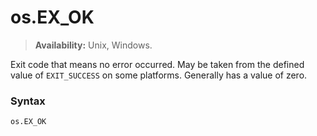 # os.EX_OK

> **Availability:** Unix, Windows.

Exit code that means no error occurred. May be taken from the defined value of `EXIT_SUCCESS` on some platforms. Generally has a value of zero.

### Syntax

```python
os.EX_OK
```
